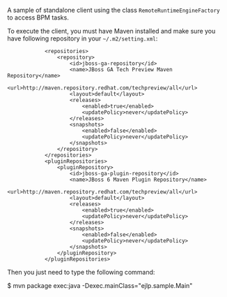 
A sample of standalone client using the class `RemoteRuntimeEngineFactory` to access BPM tasks.
 
To execute the client, you must have Maven installed and make sure you have following repository in your `~/.m2/setting.xml`:

```
            <repositories>
                <repository>
                    <id>jboss-ga-repository</id>
                    <name>JBoss GA Tech Preview Maven Repository</name>
                    <url>http://maven.repository.redhat.com/techpreview/all</url>
                    <layout>default</layout>
                    <releases>
                        <enabled>true</enabled>
                        <updatePolicy>never</updatePolicy>
                    </releases>
                    <snapshots>
                        <enabled>false</enabled>
                        <updatePolicy>never</updatePolicy>
                    </snapshots>
                </repository>
            </repositories>
            <pluginRepositories>
                <pluginRepository>
                    <id>jboss-ga-plugin-repository</id>
                    <name>JBoss 6 Maven Plugin Repository</name>
                    <url>http://maven.repository.redhat.com/techpreview/all</url>
                    <layout>default</layout>
                    <releases>
                        <enabled>true</enabled>
                        <updatePolicy>never</updatePolicy>
                    </releases>
                    <snapshots>
                        <enabled>false</enabled>
                        <updatePolicy>never</updatePolicy>
                    </snapshots>
                </pluginRepository>
            </pluginRepositories>
```

Then you just need to type the following command:

$ mvn package exec:java -Dexec.mainClass="ejlp.sample.Main"



